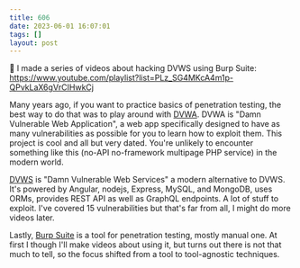 ```yaml
---
title: 606
date: 2023-06-01 16:07:01
tags: []
layout: post
---
```


🎥 I made a series of videos about hacking DVWS using Burp Suite:
<https://www.youtube.com/playlist?list=PLz_SG4MKcA4m1p-QPvkLaX6gVrCIHwkCj>

Many years ago, if you want to practice basics of penetration testing, the best way to do that was to play around with [DVWA](https://github.com/digininja/DVWA). DVWA is "Damn Vulnerable Web Application", a web app specifically designed to have as many vulnerabilities as possible for you to learn how to exploit them. This project is cool and all but very dated. You're unlikely to encounter something like this (no-API no-framework multipage PHP service) in the modern world.

[DVWS](https://github.com/snoopysecurity/dvws-node) is "Damn Vulnerable Web Services" a modern alternative to DVWS. It's powered by Angular, nodejs, Express, MySQL, and MongoDB, uses ORMs, provides REST API as well as GraphQL endpoints. A lot of stuff to exploit. I've covered 15 vulnerabilities but that's far from all, I might do more videos later.

Lastly, [Burp Suite](https://portswigger.net/burp) is a tool for penetration testing, mostly manual one. At first I though I'll make videos about using it, but turns out there is not that much to tell, so the focus shifted from a tool to tool-agnostic techniques.
